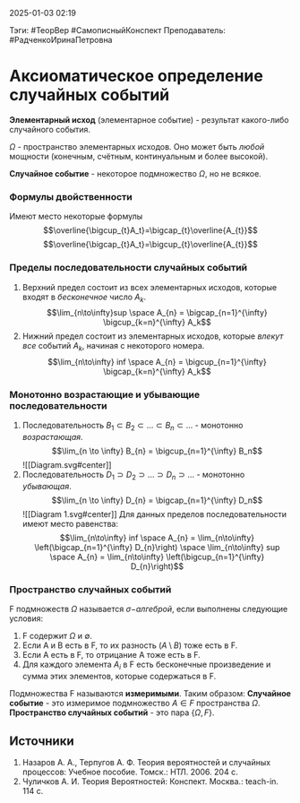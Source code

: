 2025-01-03 02:19

Тэги: #ТеорВер #СамописныйКонспект
Преподаватель: #РадченкоИринаПетровна
# Аксиоматическое определение случайных событий

**Элементарный исход** (элементарное событие) - результат какого-либо случайного события.

$\Omega$ - пространство элементарных исходов. Оно может быть *любой* мощности (конечным, счётным, континуальным и более высокой).

**Случайное событие** - некоторое подмножество $\Omega$, но не всякое.

### Формулы двойственности
Имеют место некоторые формулы
$$\overline{\bigcup_{t}A_t}=\bigcap_{t}\overline{A_{t}}$$
$$\overline{\bigcap_{t}A_t}=\bigcup_{t}\overline{A_{t}}$$

### Пределы последовательности случайных событий
1. Верхний предел состоит из всех элементарных исходов, которые входят в *бесконечное* число $A_k$.
$$\lim_{n\to\infty}sup \space A_{n} = \bigcap_{n=1}^{\infty} \bigcup_{k=n}^{\infty} A_k$$
2. Нижний предел состоит из элементарных исходов, которые *влекут* *все* событий $A_k$, начиная с некоторого номера.
$$\lim_{n\to\infty} inf \space A_{n} = \bigcup_{n=1}^{\infty} \bigcap_{k=n}^{\infty} A_k$$
### Монотонно возрастающие и убывающие последовательности
1. Последовательность $B_{1} \subset B_{2} \subset \ldots \subset B_{n}\subset \ldots$ - монотонно *возрастающая*.
$$\lim_{n \to \infty} B_{n} = \bigcup_{n=1}^{\infty} B_n$$
![[Diagram.svg#center]]
2. Последовательность $D_{1} \supset D_{2} \supset \ldots \supset D_{n} \supset \ldots$ - монотонно *убывающая*.
$$\lim_{n \to \infty} D_{n} = \bigcap_{n=1}^{\infty} D_n$$
![[Diagram 1.svg#center]]
Для данных пределов последовательности имеют место равенства:
$$\lim_{n\to\infty} inf \space A_{n} = \lim_{n\to\infty} \left(\bigcap_{n=1}^{\infty} D_{n}\right) \space \lim_{n\to\infty} sup \space A_{n} = \lim_{n\to\infty} \left(\bigcup_{n=1}^{\infty} D_{n}\right)$$
### Пространство случайных событий
F подмножеств $\Omega$ называется $\sigma{-алгеброй}$, если выполнены следующие условия:
1. F содержит $\Omega$ и $\emptyset$.
2. Если A и B есть в F, то их разность ($A \setminus B$) тоже есть в F.
3. Если A есть в F, то отрицание A тоже есть в F.
4. Для каждого элемента $A_i$ в F есть бесконечные произведение и сумма этих элементов, которые содержаться в F.

Подмножества F называются **измеримыми**.
Таким образом:
**Случайное событие** - это измеримое подмножество $A \in F$ пространства $\Omega$.
**Пространство случайных событий** - это пара $\lbrace \Omega, F \rbrace$.

## Источники
1. Назаров А. А., Терпугов А. Ф. Теория вероятностей и случайных процессов: Учебное пособие. Томск.: НТЛ. 2006. 204 с.
2.  Чуличков А. И. Теория Вероятностей: Конспект. Москва.: teach-in. 114 с.